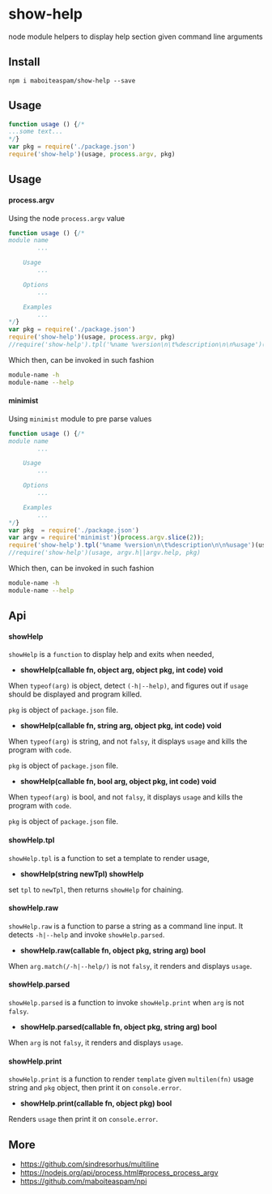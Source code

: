 # show-help

node module helpers to display help section given command line arguments

## Install

    npm i maboiteaspam/show-help --save

## Usage

```js
function usage () {/*
...some text...
*/}
var pkg = require('./package.json')
require('show-help')(usage, process.argv, pkg)
```
## Usage

#### process.argv

Using the node `process.argv` value

```js
function usage () {/*
module name
        ...

    Usage
        ...

    Options
        ...

    Examples
        ...
*/}
var pkg = require('./package.json')
require('show-help')(usage, process.argv, pkg)
//require('show-help').tpl('%name %version\n\t%description\n\n%usage')(usage, process.argv, pkg)

```

Which then, can be invoked in such fashion
```sh
module-name -h
module-name --help
```

#### minimist

Using `minimist` module to pre parse values

```js
function usage () {/*
module name
        ...

    Usage
        ...

    Options
        ...

    Examples
        ...
*/}
var pkg  = require('./package.json')
var argv = require('minimist')(process.argv.slice(2));
require('show-help').tpl('%name %version\n\t%description\n\n%usage')(usage, argv.h||argv.help, pkg)
//require('show-help')(usage, argv.h||argv.help, pkg)
```

Which then, can be invoked in such fashion
```sh
module-name -h
module-name --help
```

## Api

#### showHelp

`showHelp` is a `function` to display help and exits when needed,

- __showHelp(callable fn, object arg, object pkg, int code) void__

When `typeof(arg)` is object, detect `(-h|--help)`,
and figures out if `usage` should be displayed and program killed.

`pkg` is object of `package.json` file.

- __showHelp(callable fn, string arg, object pkg, int code) void__

When `typeof(arg)` is string, and not `falsy`,
it displays `usage` and kills the program with `code`.

`pkg` is object of `package.json` file.

- __showHelp(callable fn, bool arg, object pkg, int code) void__

When `typeof(arg)` is bool, and not `falsy`,
it displays `usage` and kills the program with `code`.

`pkg` is object of `package.json` file.

#### showHelp.tpl

`showHelp.tpl` is a function to set a template to render usage,

- __showHelp(string newTpl) showHelp__

set `tpl` to `newTpl`, then returns `showHelp` for chaining.

#### showHelp.raw

`showHelp.raw` is a function to parse a string
as a command line input. It detects `-h|--help` and invoke `showHelp.parsed`.

- __showHelp.raw(callable fn, object pkg, string arg) bool__

When `arg.match(/-h|--help/)` is not `falsy`, it renders and displays `usage`.

#### showHelp.parsed

`showHelp.parsed` is a function to invoke `showHelp.print` when `arg` is not `falsy`.

- __showHelp.parsed(callable fn, object pkg, string arg) bool__

When `arg` is not `falsy`, it renders and displays `usage`.

#### showHelp.print

`showHelp.print` is a function to render `template`
given `multilen(fn)` usage string and `pkg` object,
then print it on `console.error`.

- __showHelp.print(callable fn, object pkg) bool__

Renders `usage` then print it on `console.error`.

## More

- https://github.com/sindresorhus/multiline
- https://nodejs.org/api/process.html#process_process_argv
- https://github.com/maboiteaspam/npi
